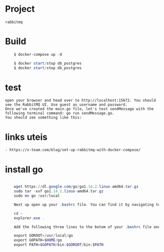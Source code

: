 # Project
    rabbitmq

# Build
``` powershell
    $ docker-compose up -d

    $ docker start/stop db_postgres
    $ docker start/stop db_postgres
```
# test
    open your browser and head over to http://localhost:15672. You should see the RabbitMQ UI. Use guest as username and password.
    Once we've created the main.go file, let's test sendMessage with the following terminal command: go run sendMessage.go. 
    You should see something like this:


# links uteis
    - https://x-team.com/blog/set-up-rabbitmq-with-docker-compose/


# install go

```powershell

    wget https://dl.google.com/go/go1.14.2.linux-amd64.tar.gz
    sudo tar -xvf go1.14.2.linux-amd64.tar.gz
    sudo mv go /usr/local

    Next up open up your .bashrc file. You can find it by navigating to the home path, opening up the current directory in Windows Explorer and opening up .bashrc with a text editor of your choice.

    cd ~
    explorer.exe .

    Add the following three lines to the botom of your .bashrc file and save it.

    export GOROOT=/usr/local/go
    export GOPATH=$HOME/go
    export PATH=$GOPATH/bin:$GOROOT/bin:$PATH
```